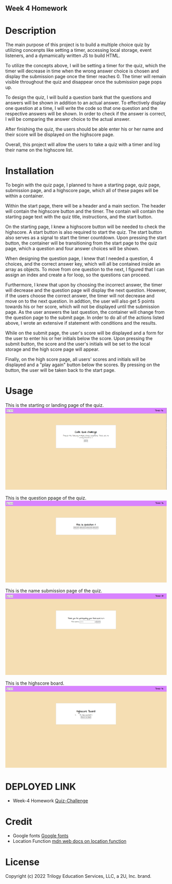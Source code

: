 ## Week 4 Homework

# Description

The main purpose of this project is to build a multiple choice quiz by utilizing concenpts like setting a timer, accessing local storage, event listeners, and a dymamically written JS to build HTML.

To utilize the concepts above, I will be setting a timer for the quiz, which the timer will decrease in time when the wrong answer choice is chosen and display the submission page once the timer reaches 0. The timer will remain visible throughout the quiz and disappear once the submission page pops up.

To design the quiz, I will build a question bank that the questions and answers will be shown in addition to an actual answer. To effectively display one question at a time, I will write the code so that one question and the respective answers will be shown. In order to check if the answer is correct, I will be comparing the answer choice to the actual answer.

After finishing the quiz, the users should be able enter his or her name and their score will be displayed on the highscore page.

Overall, this project will allow the users to take a quiz with a timer and log their name on the highscore list.

# Installation

To begin with the quiz page, I planned to have a starting page, quiz page, submission page, and a highscore page, which all of these pages will be within a container.

Within the start page, there will be a header and a main section. The header will contain the highscore button and the timer. The contain will contain the starting page text with the quiz title, instructions, and the start button.

On the starting page, I knew a highscore button will be needed to check the highscore. A start button is also required to start the quiz. The start button also serves as a signal to start the timer countdown. Upon pressing the start button, the container will be transitioning from the start page to the quiz page, which a question and four answer choices will be shown.

When designing the question page, I knew that I needed a question, 4 choices, and the correct answer key, which will all be contained inside an array as objects. To move from one question to the next, I figured that I can assign an index and create a for loop, so the questions can proceed.

Furthermore, I knew that upon by choosing the incorrect answer, the timer will decrease and the question page will display the next question. However, if the users choose the correct answer, the timer will not decrease and move on to the next question. In addtion, the user will also get 5 points towards his or her score, which will not be displayed until the submission page. As the user answers the last question, the container will change from the question page to the submit page. In order to do all of the actions listed above, I wrote an extensive if statement with conditions and the results.

While on the submit page, the user's score will be displayed and a form for the user to enter his or her initials below the score. Upon pressing the submit button, the score and the user's initials will be set to the local storage and the high score page will appear.

Finally, on the high score page, all users' scores and initials will be displayed and a "play again" button below the scores. By pressing on the button, the user will be taken back to the start page.

# Usage

This is the starting or landing page of the quiz.
![quiz start papge](./assets/images/start-page.png)

This is the question ppage of the quiz.
![quiz question page](./assets/images/question-page.png)

This is the name submission page of the quiz.
![quiz submit page](./assets/images/submit-page.png)

This is the highscore board.
![quiz highscore page](./assets/images/highscore-page.png)

# DEPLOYED LINK

- Week-4 Homework [Quiz-Challenge](https://andrewplee.github.io/Week-4-homework/)

# Credit

- Google fonts [Google fonts](https://fonts.google.com/)
- Location Function [mdn web docs on location function](https://developer.mozilla.org/en-US/docs/Web/API/Location)

# License

Copyright (c) 2022 Trilogy Education Services, LLC, a 2U, Inc. brand.
